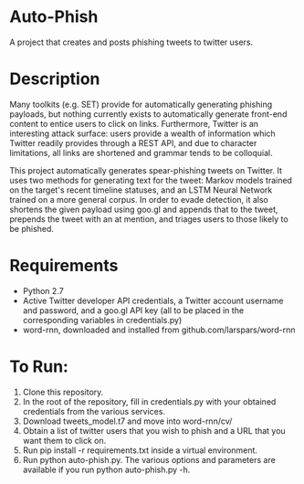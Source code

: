 # Auto-Phish

A project that creates and posts phishing tweets to twitter users.

# Description

Many toolkits (e.g. SET) provide for automatically generating phishing payloads, but nothing currently exists to automatically generate front-end content to entice users to click on links. Furthermore, Twitter is an interesting attack surface: users provide a wealth of information which Twitter readily provides through a REST API, and due to character limitations, all links are shortened and grammar tends to be colloquial.

This project automatically generates spear-phishing tweets on Twitter. It uses two methods for generating text for the tweet: Markov models trained on the target's recent timeline statuses, and an LSTM Neural Network trained on a more general corpus. In order to evade detection, it also shortens the given payload using goo.gl and appends that to the tweet, prepends the tweet with an at mention, and triages users to those likely to be phished.

# Requirements
* Python 2.7
* Active Twitter developer API credentials, a Twitter account username and password, and a goo.gl API key (all to be placed in the corresponding variables in credentials.py)
* word-rnn, downloaded and installed from github.com/larspars/word-rnn

# To Run:
1. Clone this repository.
2. In the root of the repository, fill in credentials.py with your obtained credentials from the various services.
3. Download tweets_model.t7 and move into word-rnn/cv/
4. Obtain a list of twitter users that you wish to phish and a URL that you want them to click on.
5. Run pip install -r requirements.txt inside a virtual environment.
6. Run python auto-phish.py. The various options and parameters are available if you run python auto-phish.py -h.
